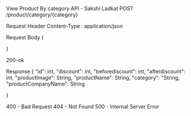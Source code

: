 View Product By category API - Sakshi Ladkat 
POST /product/category/{category}

Request Header
Content-Type : application/json

Request Body 
{

}

200-ok

Response
{
        "id": int,
        "discount": int,
        "beforediscount": int,
        "afterdiscount": int,
        "productImage": String,
        "productName": String,
        "category": "String,
        "productCompanyName": String

}

400 - Bad Request 
404 - Not Found
500 - Internal Server Error
